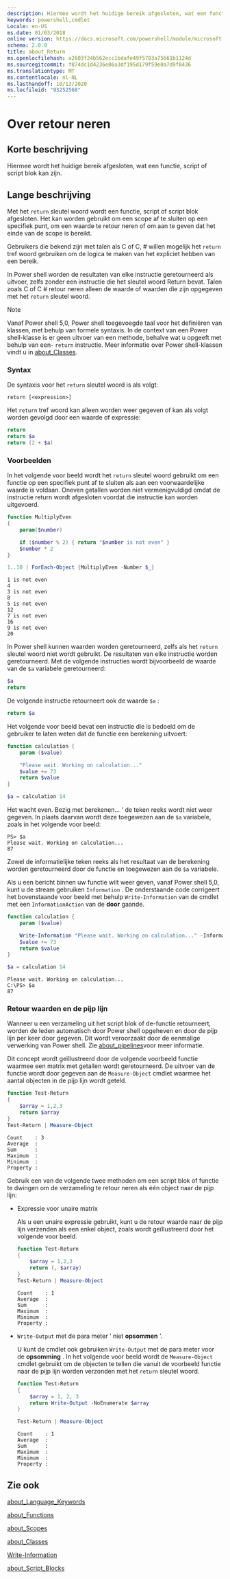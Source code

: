 ```yaml
---
description: Hiermee wordt het huidige bereik afgesloten, wat een functie, script of script blok kan zijn.
keywords: powershell,cmdlet
Locale: en-US
ms.date: 01/03/2018
online version: https://docs.microsoft.com/powershell/module/microsoft.powershell.core/about/about_return?view=powershell-5.1&WT.mc_id=ps-gethelp
schema: 2.0.0
title: about_Return
ms.openlocfilehash: a2603f24b562ecc1bdafe49f5703a75661b1124d
ms.sourcegitcommit: f874dc1d4236e06a3df195d179f59e0a7d9f8436
ms.translationtype: MT
ms.contentlocale: nl-NL
ms.lasthandoff: 10/13/2020
ms.locfileid: "93252568"
---
```

# <a name="about-return"></a>Over retour neren

## <a name="short-description"></a>Korte beschrijving

Hiermee wordt het huidige bereik afgesloten, wat een functie, script of script blok kan zijn.

## <a name="long-description"></a>Lange beschrijving

Met het `return` sleutel woord wordt een functie, script of script blok afgesloten. Het kan worden gebruikt om een scope af te sluiten op een specifiek punt, om een waarde te retour neren of om aan te geven dat het einde van de scope is bereikt.

Gebruikers die bekend zijn met talen als C of C, \# willen mogelijk het `return` tref woord gebruiken om de logica te maken van het expliciet hebben van een bereik.

In Power shell worden de resultaten van elke instructie geretourneerd als uitvoer, zelfs zonder een instructie die het sleutel woord Return bevat. Talen zoals C of C \# retour neren alleen de waarde of waarden die zijn opgegeven met het `return` sleutel woord.

> [!NOTE]
> Vanaf Power shell 5,0, Power shell toegevoegde taal voor het definiëren van klassen, met behulp van formele syntaxis.  In de context van een Power shell-klasse is er geen uitvoer van een methode, behalve wat u opgeeft met behulp van een- `return` instructie. Meer informatie over Power shell-klassen vindt u in [about_Classes](about_Classes.md).

### <a name="syntax"></a>Syntax

De syntaxis voor het `return` sleutel woord is als volgt:

```
return [<expression>]
```

Het `return` tref woord kan alleen worden weer gegeven of kan als volgt worden gevolgd door een waarde of expressie:

```powershell
return
return $a
return (2 + $a)
```

### <a name="examples"></a>Voorbeelden

In het volgende voor beeld wordt het `return` sleutel woord gebruikt om een functie op een specifiek punt af te sluiten als aan een voorwaardelijke waarde is voldaan. Oneven getallen worden niet vermenigvuldigd omdat de instructie return wordt afgesloten voordat die instructie kan worden uitgevoerd.

```powershell
function MultiplyEven
{
    param($number)

    if ($number % 2) { return "$number is not even" }
    $number * 2
}

1..10 | ForEach-Object {MultiplyEven -Number $_}
```

```output
1 is not even
4
3 is not even
8
5 is not even
12
7 is not even
16
9 is not even
20
```

In Power shell kunnen waarden worden geretourneerd, zelfs als het `return` sleutel woord niet wordt gebruikt.
De resultaten van elke instructie worden geretourneerd. Met de volgende instructies wordt bijvoorbeeld de waarde van de `$a` variabele geretourneerd:

```powershell
$a
return
```

De volgende instructie retourneert ook de waarde `$a` :

```powershell
return $a
```

Het volgende voor beeld bevat een instructie die is bedoeld om de gebruiker te laten weten dat de functie een berekening uitvoert:

```powershell
function calculation {
    param ($value)

    "Please wait. Working on calculation..."
    $value += 73
    return $value
}

$a = calculation 14
```

Het wacht even. Bezig met berekenen... ' de teken reeks wordt niet weer gegeven. In plaats daarvan wordt deze toegewezen aan de `$a` variabele, zoals in het volgende voor beeld:

```
PS> $a
Please wait. Working on calculation...
87
```

Zowel de informatielijke teken reeks als het resultaat van de berekening worden geretourneerd door de functie en toegewezen aan de `$a` variabele.

Als u een bericht binnen uw functie wilt weer geven, vanaf Power shell 5,0, kunt u de stream gebruiken `Information` . De onderstaande code corrigeert het bovenstaande voor beeld met behulp `Write-Information` van de cmdlet met een `InformationAction` van de **door** gaande.

```powershell
function calculation {
    param ($value)

    Write-Information "Please wait. Working on calculation..." -InformationAction Continue
    $value += 73
    return $value
}

$a = calculation 14
```

```output
Please wait. Working on calculation...
C:\PS> $a
87
```

### <a name="return-values-and-the-pipeline"></a>Retour waarden en de pijp lijn

Wanneer u een verzameling uit het script blok of de-functie retourneert, worden de leden automatisch door Power shell opgeheven en door de pijp lijn per keer door gegeven. Dit wordt veroorzaakt door de eenmalige verwerking van Power shell. Zie [about_pipelines](about_pipelines.md)voor meer informatie.

Dit concept wordt geïllustreerd door de volgende voorbeeld functie waarmee een matrix met getallen wordt geretourneerd. De uitvoer van de functie wordt door gegeven aan de `Measure-Object` cmdlet waarmee het aantal objecten in de pijp lijn wordt geteld.

```powershell
function Test-Return
{
    $array = 1,2,3
    return $array
}
Test-Return | Measure-Object
```

```Output
Count    : 3
Average  :
Sum      :
Maximum  :
Minimum  :
Property :
```

Gebruik een van de volgende twee methoden om een script blok of functie te dwingen om de verzameling te retour neren als één object naar de pijp lijn:

- Expressie voor unaire matrix

  Als u een unaire expressie gebruikt, kunt u de retour waarde naar de pijp lijn verzenden als een enkel object, zoals wordt geïllustreerd door het volgende voor beeld.

  ```powershell
  function Test-Return
  {
      $array = 1,2,3
      return (, $array)
  }
  Test-Return | Measure-Object
  ```

  ```Output
  Count    : 1
  Average  :
  Sum      :
  Maximum  :
  Minimum  :
  Property :
  ```

- `Write-Output` met de para meter ' niet **opsommen** '.

  U kunt de cmdlet ook gebruiken `Write-Output` met de para meter voor de **opsomming** . In het volgende voor beeld wordt de `Measure-Object` cmdlet gebruikt om de objecten te tellen die vanuit de voorbeeld functie naar de pijp lijn worden verzonden met het `return` sleutel woord.

  ```powershell
  function Test-Return
  {
      $array = 1, 2, 3
      return Write-Output -NoEnumerate $array
  }

  Test-Return | Measure-Object
  ```

  ```Output
  Count    : 1
  Average  :
  Sum      :
  Maximum  :
  Minimum  :
  Property :
  ```

## <a name="see-also"></a>Zie ook

[about_Language_Keywords](about_Language_Keywords.md)

[about_Functions](about_Functions.md)

[about_Scopes](about_Scopes.md)

[about_Classes](about_Classes.md)

[Write-Information](xref:Microsoft.PowerShell.Utility.Write-Information)

[about_Script_Blocks](about_Script_Blocks.md)
